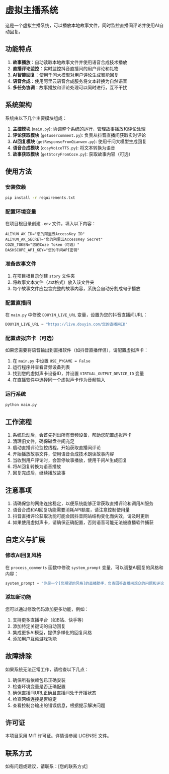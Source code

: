 # 虚拟主播系统

这是一个虚拟主播系统，可以播放本地故事文件，同时监控直播间评论并使用AI自动回复。

## 功能特点

1. **故事播放**：自动读取本地故事文件并使用语音合成技术播放
2. **直播评论监控**：实时监控抖音直播间的用户评论和礼物
3. **AI智能回复**：使用千问大模型对用户评论生成智能回复
4. **语音合成**：使用阿里云语音合成服务将文本转换为自然语音
5. **多任务协调**：故事播放和评论处理可以同时进行，互不干扰

## 系统架构

系统由以下几个主要模块组成：

1. **主控模块** (`main.py`): 协调整个系统的运行，管理故事播放和评论处理
2. **评论获取模块** (`getusercomment.py`): 负责从抖音直播间获取实时评论
3. **AI回复模块** (`getResponseFromQianwen.py`): 使用千问大模型生成回复
4. **语音合成模块** (`cosyVoiceTTS.py`): 将文本转换为语音
5. **故事获取模块** (`getStoryFromCoze.py`): 获取故事内容（可选）

## 使用方法

### 安装依赖

```bash
pip install -r requirements.txt
```

### 配置环境变量

在项目根目录创建 `.env` 文件，填入以下内容：

```
ALIYUN_AK_ID="您的阿里云AccessKey ID"
ALIYUN_AK_SECRET="您的阿里云AccessKey Secret"
COZE_TOKEN="您的Coze Token（可选）"
DASHSCOPE_API_KEY="您的千问API密钥"
```

### 准备故事文件

1. 在项目根目录创建 `story` 文件夹
2. 将故事文本文件（.txt格式）放入该文件夹
3. 每个故事文件应包含完整的故事内容，系统会自动分割成句子播放

### 配置直播间

在 `main.py` 中修改 `DOUYIN_LIVE_URL` 变量，设置为您的抖音直播间URL：

```python
DOUYIN_LIVE_URL = "https://live.douyin.com/您的直播间ID"
```

### 配置虚拟声卡（可选）

如果您需要将语音输出到直播软件（如抖音直播伴侣），请配置虚拟声卡：

1. 在 `main.py` 中设置 `USE_PYGAME = False`
2. 运行程序并查看音频设备列表
3. 找到您的虚拟声卡设备ID，并设置 `VIRTUAL_OUTPUT_DEVICE_ID` 变量
4. 在直播软件中选择同一个虚拟声卡作为音频输入

### 运行系统

```bash
python main.py
```

## 工作流程

1. 系统启动后，会首先列出所有音频设备，帮助您配置虚拟声卡
2. 清理旧文件，确保磁盘空间充足
3. 启动直播评论监控线程，开始获取直播间评论
4. 开始播放故事文件，使用语音合成技术朗读故事内容
5. 当收到用户评论时，会暂停故事播放，使用千问AI生成回复
6. 将AI回复转换为语音播放
7. 回复完成后，继续播放故事

## 注意事项

1. 请确保您的网络连接稳定，以便系统能够正常获取直播评论和调用AI服务
2. 语音合成和AI回复功能需要消耗API额度，请注意控制使用量
3. 抖音直播评论获取功能可能会因抖音网站结构变化而失效，请及时更新
4. 如果使用虚拟声卡，请确保正确配置，否则语音可能无法被直播软件捕获

## 自定义与扩展

### 修改AI回复风格

在 `process_comments` 函数中修改 `system_prompt` 变量，可以调整AI回复的风格和内容：

```python
system_prompt = "你是一个[您期望的风格]的直播助手，负责回答直播间观众的问题和评论。回复要[您期望的特点]。"
```

### 添加新功能

您可以通过修改代码添加更多功能，例如：

1. 支持更多直播平台（如B站、快手等）
2. 添加特定关键词的自动回复
3. 集成更多AI模型，提供多样化的回复风格
4. 添加用户互动游戏功能

## 故障排除

如果系统无法正常工作，请检查以下几点：

1. 确保所有依赖包已正确安装
2. 检查环境变量是否正确配置
3. 确保直播间URL正确且直播间处于开播状态
4. 检查网络连接是否稳定
5. 查看控制台输出的错误信息，根据提示解决问题

## 许可证

本项目采用 MIT 许可证。详情请参阅 LICENSE 文件。

## 联系方式

如有问题或建议，请联系：[您的联系方式]